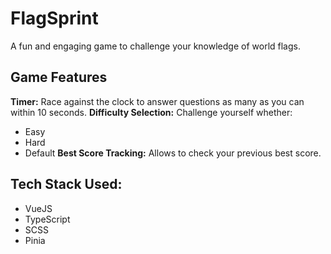 # FlagSprint

A fun and engaging game to challenge your knowledge of world flags.

## Game Features

**Timer:** Race against the clock to answer questions as many as you can within 10 seconds.
**Difficulty Selection:** Challenge yourself whether:
- Easy
- Hard
- Default
**Best Score Tracking:** Allows to check your previous best score.

## Tech Stack Used:
- VueJS
- TypeScript
- SCSS
- Pinia

